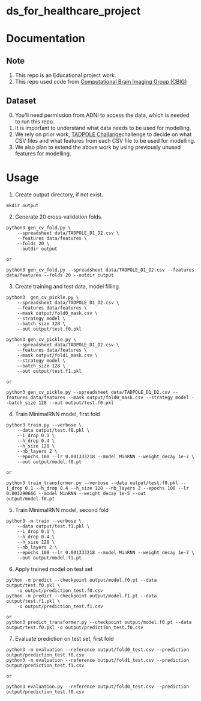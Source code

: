 # ds_for_healthcare_project

# Documentation

## Note
1. This repo is an Educational project work.
2. This repo used code from [Computational Brain Imaging Group (CBIG)](https://github.com/ThomasYeoLab/CBIG)

## Dataset
0. You'll need permission from ADNI to access the data, which is needed to run this repo.
1. It is important to understand what data needs to be used for modelling.
2. We rely on prior work, [TADPOLE Challange](https://tadpole.grand-challenge.org/)challenge to decide on what CSV files and what features from each CSV file to be used for modelling.
3. We also plan to extend the above work by using previously unused features for modelling.


# Usage

1. Create output directory, if not exist.
```
mkdir output
```

2. Generate 20 cross-validation folds.
```
python3 gen_cv_fold.py \
    --spreadsheet data/TADPOLE_D1_D2.csv \
    --features data/features \
    --folds 20 \
    --outdir output

or 

python3 gen_cv_fold.py --spreadsheet data/TADPOLE_D1_D2.csv --features data/features --folds 20 --outdir output
```

3. Create training and test data, model filling

```
python3  gen_cv_pickle.py \
    --spreadsheet data/TADPOLE_D1_D2.csv \
    --features data/features \
    --mask output/fold0_mask.csv \
    --strategy model \
    --batch_size 128 \
    --out output/test.f0.pkl

python3 gen_cv_pickle.py \
    --spreadsheet data/TADPOLE_D1_D2.csv \
    --features data/features \
    --mask output/fold1_mask.csv \
    --strategy model \
    --batch_size 128 \
    --out output/test.f1.pkl

or 

python3 gen_cv_pickle.py --spreadsheet data/TADPOLE_D1_D2.csv --features data/features --mask output/fold0_mask.csv --strategy model --batch_size 128 --out output/test.f0.pkl

```

4. Train MinimalRNN model, first fold

```
python3 train.py --verbose \
    --data output/test.f0.pkl \
    --i_drop 0.1 \
    --h_drop 0.4 \
    --h_size 128 \
    --nb_layers 2 \
    --epochs 100 --lr 0.001333218 --model MinRNN --weight_decay 1e-7 \
    --out output/model.f0.pt

or 

python3 train_transformer.py --verbose --data output/test.f0.pkl --i_drop 0.1 --h_drop 0.4 --h_size 128 --nb_layers 2 --epochs 100 --lr 0.001290666 --model MinRNN --weight_decay 1e-5 --out output/model.f0.pt
```

5. Train MinimalRNN model, second fold
```
python3 -m train --verbose \
    --data output/test.f1.pkl \
    --i_drop 0.1 \
    --h_drop 0.4 \
    --h_size 128 \
    --nb_layers 2 \
    --epochs 100 --lr 0.001333218 --model MinRNN --weight_decay 1e-7 \
    --out output/model.f1.pt
```

6. Apply trained model on test set
```
python -m predict --checkpoint output/model.f0.pt --data output/test.f0.pkl \
    -o output/prediction_test.f0.csv
python -m predict --checkpoint output/model.f1.pt --data output/test.f1.pkl \
    -o output/prediction_test.f1.csv

or 
python3 predict_transformer.py --checkpoint output/model.f0.pt --data output/test.f0.pkl -o output/prediction_test.f0.csv
```

7. Evaluate prediction on test set, first fold
```
python3 -m evaluation --reference output/fold0_test.csv --prediction output/prediction_test.f0.csv
python3 -m evaluation --reference output/fold1_test.csv --prediction output/prediction_test.f1.csv

or 

python3 evaluation.py --reference output/fold0_test.csv --prediction output/prediction_test.f0.csv
```